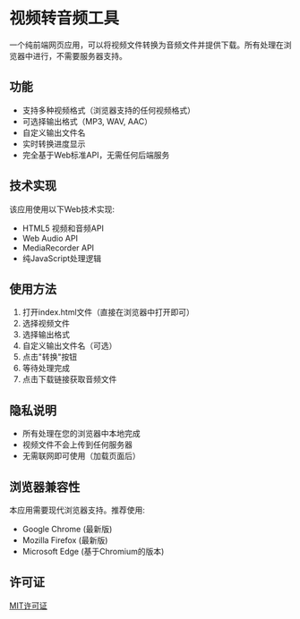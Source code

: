 # 视频转音频工具

一个纯前端网页应用，可以将视频文件转换为音频文件并提供下载。所有处理在浏览器中进行，不需要服务器支持。

## 功能

- 支持多种视频格式（浏览器支持的任何视频格式）
- 可选择输出格式（MP3, WAV, AAC）
- 自定义输出文件名
- 实时转换进度显示
- 完全基于Web标准API，无需任何后端服务

## 技术实现

该应用使用以下Web技术实现:
- HTML5 视频和音频API
- Web Audio API
- MediaRecorder API
- 纯JavaScript处理逻辑

## 使用方法

1. 打开index.html文件（直接在浏览器中打开即可）
2. 选择视频文件
3. 选择输出格式
4. 自定义输出文件名（可选）
5. 点击"转换"按钮
6. 等待处理完成
7. 点击下载链接获取音频文件

## 隐私说明

- 所有处理在您的浏览器中本地完成
- 视频文件不会上传到任何服务器
- 无需联网即可使用（加载页面后）

## 浏览器兼容性

本应用需要现代浏览器支持。推荐使用:
- Google Chrome (最新版)
- Mozilla Firefox (最新版)
- Microsoft Edge (基于Chromium的版本)

## 许可证

[MIT许可证](LICENSE) 